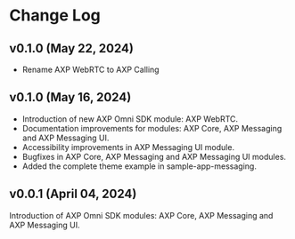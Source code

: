 # Change Log

## v0.1.0 (May 22, 2024)
- Rename AXP WebRTC to AXP Calling

## v0.1.0 (May 16, 2024)

- Introduction of new AXP Omni SDK module: AXP WebRTC.
- Documentation improvements for modules: AXP Core, AXP Messaging and AXP Messaging UI.
- Accessibility improvements in AXP Messaging UI module.
- Bugfixes in AXP Core, AXP Messaging and AXP Messaging UI modules.
- Added the complete theme example in sample-app-messaging.

## v0.0.1 (April 04, 2024)

Introduction of AXP Omni SDK modules: AXP Core, AXP Messaging and AXP Messaging UI.
